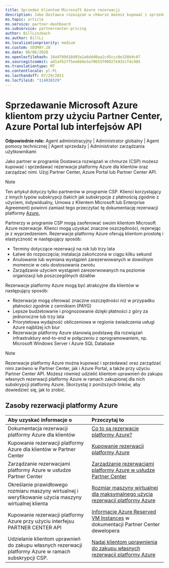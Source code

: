 ```yaml
---
title: Sprzedaż klientom Microsoft Azure rezerwacji
description: Jako Dostawca rozwiązań w chmurze możesz kupować i sprzedawać rezerwacje platformy Azure dla klientów oraz zarządzać nimi. Użyj Partner Center, Azure Portal lub Partner Center API.
ms.topic: article
ms.service: partner-dashboard
ms.subservice: partnercenter-pricing
author: BillLinzbach
ms.author: BillLi
ms.localizationpriority: medium
ms.custom: SEOMAY.20
ms.date: 08/06/2020
ms.openlocfilehash: 10a9789d10d03a1a6ddd0aa2cd5ccc0e320b9c07
ms.sourcegitcommit: ad1af627f5ee6b6e3a70655f90927e932cf4c985
ms.translationtype: MT
ms.contentlocale: pl-PL
ms.lasthandoff: 07/29/2021
ms.locfileid: "114838329"
---
```

# <a name="sell-microsoft-azure-reservations-to-customers-using-partner-center-the-azure-portal-or-apis"></a>Sprzedawanie Microsoft Azure klientom przy użyciu Partner Center, Azure Portal lub interfejsów API

**Odpowiednie role:** Agent administracyjny | Administrator globalny | Agent pomocy technicznej | Agent sprzedaży | Administrator zarządzania użytkownikami

Jako partner w programie Dostawca rozwiązań w chmurze (CSP) możesz kupować i sprzedawać rezerwacje platformy Azure dla klientów oraz zarządzać nimi. Użyj Partner Center, Azure Portal lub Partner Center API.

> [!NOTE]
> Ten artykuł dotyczy tylko partnerów w programie CSP. Klienci korzystający z innych typów subskrypcji (takich jak subskrypcje z płatnością zgodnie z użyciem, indywidualny, Umowa z Klientem Microsoft lub Enterprise Agreement) powinni zamiast tego przeczytać tę dokumentację rezerwacji platformy [Azure.](/azure/cost-management-billing/reservations)

Partnerzy w programie CSP mogą zaoferować swoim klientom Microsoft Azure rezerwacje. Klienci mogą uzyskać znaczne oszczędności, rezerwjąc je z wyprzedzeniem. Rezerwacje platformy Azure oferują klientom prostotę i elastyczność w następujący sposób:

- Terminy dotyczące rezerwacji na rok lub trzy lata
- Łatwe do rozpoczęcia; instalacja zakończona w ciągu kilku sekund
- Anulowanie lub wymiana wystąpień zarezerwowanych w dowolnym momencie w celu dostosowania zwrotu
- Zarządzanie użyciem wystąpień zarezerwowanych na poziomie organizacji lub poszczególnych działów

Rezerwacje platformy Azure mogą być atrakcyjne dla klientów w następujący sposób:

- Rezerwacje mogą oferować znaczne oszczędności niż w przypadku płatności zgodnie z cennikiem (PAYG)
- Lepsze budżetowanie i prognozowanie dzięki płatności z góry za jednoroczne lub trzy lata
- Priorytetowa wydajność obliczeniowa w regionie świadczenia usługi Azure najbliżej ich biur
- Rezerwacje platformy Azure stanowią podstawę dla rozwiązań infrastruktury end-to-end w połączeniu z oprogramowaniem, np. Microsoft Windows Server i Azure SQL Database

>[!NOTE]
> Rezerwacje platformy Azure można kupować i sprzedawać oraz zarządzać nimi zarówno w Partner Center, jak i Azure Portal, a także przy użyciu Partner Center API. Możesz również udzielić klientom uprawnień do zakupu własnych rezerwacji platformy Azure w ramach zakupionej dla nich subskrypcji platformy Azure. Skorzystaj z poniższych linków, aby dowiedzieć się, jak to zrobić.

## <a name="azure-reservations-resources"></a>Zasoby rezerwacji platformy Azure

|**Aby uzyskać informacje o**   |**Przeczytaj to**    |
|:-----------------------------|:-----------------|
| Dokumentacja rezerwacji platformy Azure dla klientów | [Co to są rezerwacje platformy Azure?](/azure/billing/billing-save-compute-costs-reservations)
|Kupowanie rezerwacji platformy Azure dla klientów w Partner Center   |[Kupowanie rezerwacji platformy Azure](azure-reservations-buying.md)
|Zarządzanie rezerwacjami platformy Azure w usłudze Partner Center | [Zarządzanie rezerwacjami platformy Azure w usłudze Partner Center](azure-reservations-manage.md)
|Określanie prawidłowego rozmiaru maszyny wirtualnej i weryfikowanie użycia maszyny wirtualnej klienta   |[Rozmiar maszyny wirtualnej dla maksymalnego użycia rezerwacji platformy Azure](azure-usage.md)   |
|Kupowanie rezerwacji platformy Azure przy użyciu interfejsu PARTNER CENTER API | [Informacje Azure Reserved VM Instances](/partner-center/develop/purchase-azure-reservations) w dokumentacji Partner Center dewelopera   |
|Udzielanie klientom uprawnień do zakupu własnych rezerwacji platformy Azure w ramach subskrypcji CSP. | [Nadaj klientom uprawnienia do zakupu własnych rezerwacji platformy Azure](give-customers-permission.md)   |